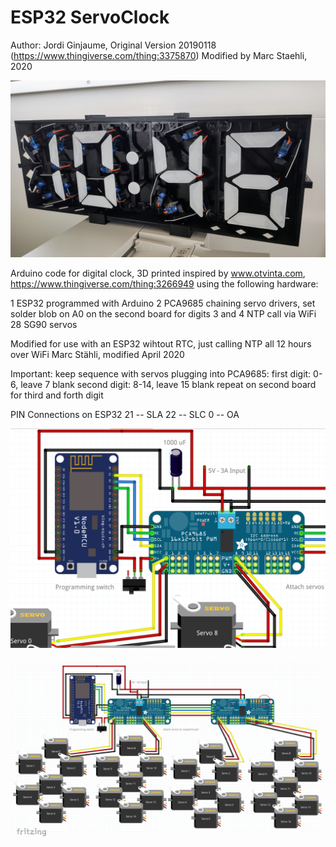# ESP32 ServoClock
Author: Jordi Ginjaume, Original Version 20190118 (https://www.thingiverse.com/thing:3375870) 
Modified by Marc Staehli, 2020

[![ESP32 Servo Clock](https://github.com/3KUdelta/ESP32_ServoClock_MST/blob/master/servo_clock.jpg)](https://github.com/3KUdelta/ESP32_ServoClock_MST)

Arduino code for digital clock, 3D printed inspired by www.otvinta.com, https://www.thingiverse.com/thing:3266949 using the following hardware:

1 ESP32 programmed with Arduino
2 PCA9685 chaining servo drivers, set solder blob on A0 on the second board for digits 3 and 4
NTP call via WiFi
28 SG90 servos

Modified for use with an ESP32 wihtout RTC, just calling NTP all 12 hours over WiFi
Marc Stähli, modified April 2020

Important: keep sequence with servos plugging into PCA9685:
first digit: 0-6, leave 7 blank
second digit: 8-14, leave 15 blank
repeat on second board for third and forth digit

PIN Connections on ESP32
21 -- SLA
22 -- SLC
 0 -- OA

[![ESP32 Servo Clock](https://github.com/3KUdelta/ESP32_ServoClock_MST/blob/master/Bildschirmfoto%202020-04-05%20um%2010.16.57.png)](https://github.com/3KUdelta/ESP32_ServoClock_MST)

[![ESP32 Servo Clock](https://github.com/3KUdelta/ESP32_ServoClock_MST/blob/master/Bildschirmfoto%202020-04-05%20um%2010.18.04.png)](https://github.com/3KUdelta/ESP32_ServoClock_MST)


